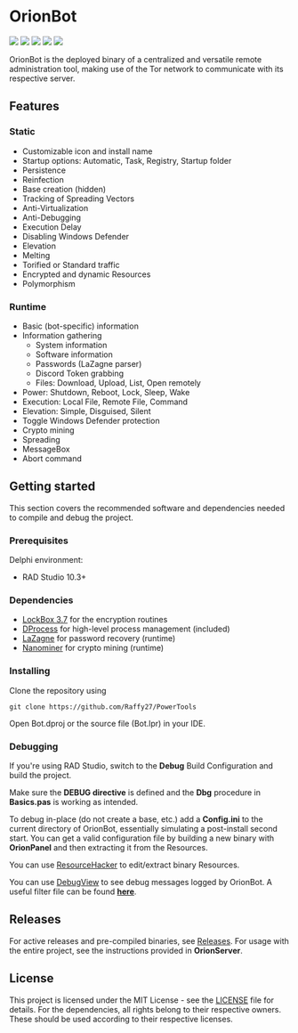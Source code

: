 # OrionBot
![](https://img.shields.io/github/last-commit/Raffy/OrionBot)
![](https://img.shields.io/github/v/release/Raffy27/OrionBot)
![](https://img.shields.io/github/issues/Raffy27/OrionBot)
![](https://img.shields.io/badge/toxicity-2.550-red)
![](https://img.shields.io/badge/btc-16XsRodnoCKzAWHCELxsfQRUpfviqiWbyR-blueviolet)

OrionBot is the deployed binary of a centralized and versatile remote administration tool, making use of the Tor network to communicate with its respective server.
## Features
### Static
* Customizable icon and install name
* Startup options: Automatic, Task, Registry, Startup folder
* Persistence
* Reinfection
* Base creation (hidden)
* Tracking of Spreading Vectors
* Anti-Virtualization
* Anti-Debugging
* Execution Delay
* Disabling Windows Defender
* Elevation
* Melting
* Torified or Standard traffic
* Encrypted and dynamic Resources
* Polymorphism
### Runtime
* Basic (bot-specific) information
* Information gathering
    * System information
    * Software information
    * Passwords (LaZagne parser)
    * Discord Token grabbing
    * Files: Download, Upload, List, Open remotely
* Power: Shutdown, Reboot, Lock, Sleep, Wake
* Execution: Local File, Remote File, Command
* Elevation: Simple, Disguised, Silent
* Toggle Windows Defender protection
* Crypto mining
* Spreading
* MessageBox
* Abort command

## Getting started
This section covers the recommended software and dependencies needed to compile and debug the project. 

### Prerequisites
Delphi environment:
* RAD Studio 10.3+

### Dependencies
* <a href="https://github.com/TurboPack/LockBox3" target="_blank">LockBox 3.7</a> for the encryption routines
* <a href="https://github.com/z505/TProcess-Delphi" target="_blank">DProcess</a> for high-level process management (included)
* <a href="https://github.com/AlessandroZ/LaZagne" target="_blank">LaZagne</a> for password recovery (runtime)
* <a href="https://github.com/nanopool/nanominer" target="_blank">Nanominer</a> for crypto mining (runtime)

### Installing
Clone the repository using
```shell
git clone https://github.com/Raffy27/PowerTools
```
Open Bot.dproj or the source file (Bot.lpr) in your IDE.

### Debugging
If you're using RAD Studio, switch to the **Debug** Build Configuration and build the project.

Make sure the **DEBUG directive** is defined and the **Dbg** procedure in **Basics.pas** is working as intended.

To debug in-place (do not create a base, etc.) add a **Config.ini** to the current directory of OrionBot, essentially simulating a post-install second start. You can get a valid configuration file by building a new binary with **OrionPanel** and then extracting it from the Resources.

You can use <a href="http://www.angusj.com/resourcehacker/" target="_blank">ResourceHacker</a> to edit/extract binary Resources.

You can use <a href="https://docs.microsoft.com/en-us/sysinternals/downloads/debugview" target="_blank">DebugView</a> to see debug messages logged by OrionBot. A useful filter file can be found <a href="https://gist.github.com/Raffy27/51708a718eb9b17c96027e7af8ef1633" target="_blank">**here**</a>.

## Releases
For active releases and pre-compiled binaries, see <a href="https://github.com/Raffy27/OrionBot/releases" target="_blank">Releases</a>.
For usage with the entire project, see the instructions provided in **OrionServer**.

## License
This project is licensed under the MIT License -  see the <a href="https://github.com/Raffy27/OrionBot/blob/master/LICENSE" target="_blank">LICENSE</a> file for details. For the dependencies, all rights belong to their respective owners. These should be used according to their respective licenses.